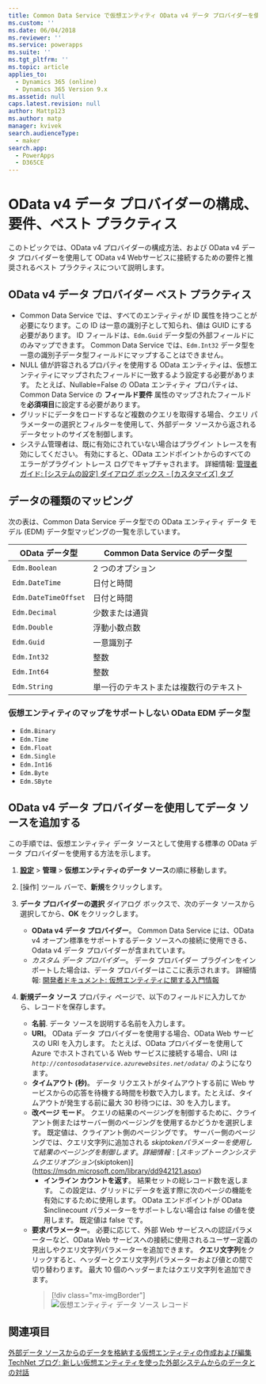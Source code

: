 ```yaml
---
title: Common Data Service で仮想エンティティ OData v4 データ プロバイダーを使用する | MicrosoftDocs
ms.custom: ''
ms.date: 06/04/2018
ms.reviewer: ''
ms.service: powerapps
ms.suite: ''
ms.tgt_pltfrm: ''
ms.topic: article
applies_to:
  - Dynamics 365 (online)
  - Dynamics 365 Version 9.x
ms.assetid: null
caps.latest.revision: null
author: Mattp123
ms.author: matp
manager: kvivek
search.audienceType:
  - maker
search.app:
  - PowerApps
  - D365CE
---
```


# <a name="odata-v4-data-provider-configuration-requirements-and-best-practices"></a>OData v4 データ プロバイダーの構成、要件、ベスト プラクティス

このトピックでは、OData v4 プロバイダーの構成方法、および OData v4 データ プロバイダーを使用して OData v4 Webサービスに接続するための要件と推奨されるベスト プラクティスについて説明します。 

## <a name="odata-v4-data-provider-best-practices"></a>OData v4 データ プロバイダー ベスト プラクティス

- Common Data Service では、すべてのエンティティが ID 属性を持つことが必要になります。この ID は一意の識別子として知られ、値は GUID にする必要があります。  ID フィールドは、`Edm.Guid` データ型の外部フィールドにのみマップできます。  Common Data Service では、`Edm.Int32` データ型を一意の識別子データ型フィールドにマップすることはできません。
-  NULL 値が許容されるプロパティを使用する OData エンティティは、仮想エンティティにマップされたフィールドに一致するよう設定する必要があります。 たとえば、Nullable=False の OData エンティティ プロパティは、Common Data Service の **フィールド要件** 属性のマップされたフィールドを**必須項目**に設定する必要があります。 
- グリッドにデータをロードするなど複数のクエリを取得する場合、クエリ パラメーターの選択とフィルターを使用して、外部データ ソースから返されるデータセットのサイズを制御します。
- システム管理者は、既に有効にされていない場合はプラグイン トレースを有効にしてください。 有効にすると、OData エンドポイントからのすべてのエラーがプラグイン トレース ログでキャプチャされます。 詳細情報: [管理者ガイド: [システムの設定] ダイアログ ボックス - [カスタマイズ] タブ](/dynamics365/customer-engagement/admin/system-settings-dialog-box-customization-tab) 

## <a name="data-type-mapping"></a>データの種類のマッピング

次の表は、Common Data Service データ型での OData エンティティ データ モデル (EDM) データ型マッピングの一覧を示しています。 

|OData データ型|Common Data Service のデータ型  |
|---------|---------|
|`Edm.Boolean`|2 つのオプション|
|`Edm.DateTime`|日付と時間|
|`Edm.DateTimeOffset`|日付と時間|
|`Edm.Decimal`|少数または通貨|
|`Edm.Double`|浮動小数点数|
|`Edm.Guid`|一意識別子|
|`Edm.Int32`|整数|
|`Edm.Int64`|整数|
|`Edm.String`|単一行のテキストまたは複数行のテキスト|


### <a name="odata-edm-data-types-that-are-not-supported-for-mapping-with-virtual-entities"></a>仮想エンティティのマップをサポートしない OData EDM データ型 

- `Edm.Binary `
- `Edm.Time` 
- `Edm.Float `
- `Edm.Single` 
- `Edm.Int16` 
- `Edm.Byte` 
- `Edm.SByte`

 
## <a name="add-a-data-source-using-the-odata-v4-data-provider"></a>OData v4 データ プロバイダーを使用してデータ ソースを追加する

この手順では、仮想エンティティ データ ソースとして使用する標準の OData データ プロバイダーを使用する方法を示します。   
  
1. **[設定](../model-driven-apps/advanced-navigation.md#settings)** > **管理** > **仮想エンティティのデータ ソース**の順に移動します。  
1. [操作] ツール バーで、**新規**をクリックします。  
1. **データ プロバイダーの選択** ダイアログ ボックスで、次のデータ ソースから選択してから、**OK** をクリックします。  
  
    - **OData v4 データ プロバイダー**。 Common Data Service には、OData v4 オープン標準をサポートするデータ ソースへの接続に使用できる、Odata v4 データ プロバイダーが含まれています。  
    - *カスタム データ プロバイダー*。 データ プロバイダー プラグインをインポートした場合は、データ プロバイダーはここに表示されます。 詳細情報: [開発者ドキュメント: 仮想エンティティに関する入門情報](/dynamics365/customer-engagement/developer/virtual-entities/get-started-ve)  
    
1. **新規データ ソース** プロパティ ページで、以下のフィールドに入力してから、レコードを保存します。  
  
    - **名前**. データ ソースを説明する名前を入力します。  
    - **URI**。 OData データ プロバイダーを使用する場合、OData Web サービスの URI を入力します。 たとえば、OData プロバイダーを使用して Azure でホストされている Web サービスに接続する場合、URI は *`http://contosodataservice.azurewebsites.net/odata/`* のようになります。  
    - **タイムアウト (秒)**。 データ リクエストがタイムアウトする前に Web サービスからの応答を待機する時間を秒数で入力します。たとえば、タイムアウトが発生する前に最大 30 秒待つには、30 を入力します。  
    - **改ページ モード**。 クエリの結果のページングを制御するために、クライアント側またはサーバー側のページングを使用するかどうかを選択します。 既定値は、クライアント側のページングです。 サーバー側のページングでは、クエリ文字列に追加される $skiptoken パラメーターを使用して結果のページングを制御します。 詳細情報: [スキップ トークン システム クエリ オプション ($skiptoken)](https://msdn.microsoft.com/library/dd942121.aspx)  
        -  **インライン カウントを返す**。 結果セットの総レコード数を返します。 この設定は、グリッドにデータを返す際に次のページの機能を有効にするために使用します。 OData エンドポイントが OData $inclinecount パラメーターをサポートしない場合は false の値を使用します。 既定値は false です。
    - **要求パラメーター**。 必要に応じて、外部 Web サービスへの認証パラメーターなど、OData Web サービスへの接続に使用されるユーザー定義の見出しやクエリ文字列パラメーターを追加できます。 **クエリ文字列**をクリックすると、ヘッダーとクエリ文字列パラメーターおよび値との間で切り替わります。 最大 10 個のヘッダーまたはクエリ文字列を追加できます。 
        > [!div class="mx-imgBorder"] 
        > ![仮想エンティティ データ ソース レコード](media/virtual-entity-data-source.png) 


## <a name="see-also"></a>関連項目  

[外部データ ソースからのデータを格納する仮想エンティティの作成および編集](create-edit-virtual-entities.md) <br/>
[TechNet ブログ: 新しい仮想エンティティを使った外部システムからのデータとの対話](https://blogs.technet.microsoft.com/lystavlen/2017/09/08/virtual-entities/)
